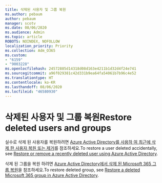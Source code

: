 ```yaml
---
title: 삭제된 사용자 및 그룹 복원
ms.author: pebaum
author: pebaum
manager: scotv
ms.date: 08/06/2020
ms.audience: Admin
ms.topic: article
ROBOTS: NOINDEX, NOFOLLOW
localization_priority: Priority
ms.collection: Adm_O365
ms.custom:
- "6159"
- "9003228"
ms.openlocfilehash: 24572885d14318d08d163e4211b1d32d4f24e741
ms.sourcegitcommit: a96f029381c42d331b9ea64fa54061b7b96c4e52
ms.translationtype: HT
ms.contentlocale: ko-KR
ms.lasthandoff: 08/06/2020
ms.locfileid: "46580930"
---
```

# <a name="restore-deleted-users-and-groups"></a><span data-ttu-id="79464-102">삭제된 사용자 및 그룹 복원</span><span class="sxs-lookup"><span data-stu-id="79464-102">Restore deleted users and groups</span></span>

<span data-ttu-id="79464-103">실수로 삭제 된 사용자를 복원하려면 [Azure Active Directory를 사용하 여 최근에 삭제 한 사용자 복원 또는 제거](https://docs.microsoft.com/azure/active-directory/fundamentals/active-directory-users-restore?context=azure/active-directory/users-groups-roles/context/ugr-context)를 참조하세요.</span><span class="sxs-lookup"><span data-stu-id="79464-103">To restore a user deleted accidentally, see [Restore or remove a recently deleted user using Azure Active Directory](https://docs.microsoft.com/azure/active-directory/fundamentals/active-directory-users-restore?context=azure/active-directory/users-groups-roles/context/ugr-context).</span></span>

<span data-ttu-id="79464-104">삭제 된 그룹을 복원 하려면 [Azure Active Directory에서 삭제 된 Microsoft 365 그룹 복원](https://docs.microsoft.com/azure/active-directory/users-groups-roles/groups-restore-deleted)을 참조하세요.</span><span class="sxs-lookup"><span data-stu-id="79464-104">To restore deleted group, see [Restore a deleted Microsoft 365 group in Azure Active Directory](https://docs.microsoft.com/azure/active-directory/users-groups-roles/groups-restore-deleted).</span></span>